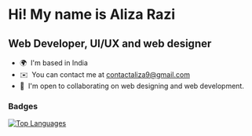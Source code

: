 Hi! My name is Aliza Razi
==================================================================================================================================

Web Developer, UI/UX and web designer
------------------------------------

* 🌍  I'm based in India
* ✉️  You can contact me at [contactaliza9@gmail.com](mailto:contactaliza9@gmail.com)
* 🤝  I'm open to collaborating on web designing and web development.

### Badges


<a href="https://github.com/Aliza30" align="left"><img src="https://github-readme-stats.vercel.app/api/top-langs/?username=Aliza30&langs_count=10&title_color=0891b2&text_color=facc15&icon_color=0f172a&bg_color=1c1917&hide_border=true&locale=en&custom_title=Top%20%Languages" alt="Top Languages" /></a>
